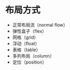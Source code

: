 # 布局方式

-   正常布局流（normal flow）
-   弹性盒子（flex）
-   网格（grid）
-   浮动（float）
-   表格（table）
-   多列布局（column）
-   定位（position）

